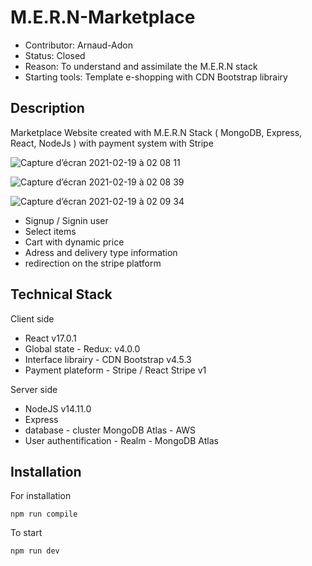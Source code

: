 # M.E.R.N-Marketplace

- Contributor: Arnaud-Adon
- Status: Closed
- Reason: To understand and assimilate the M.E.R.N stack 
- Starting tools: Template e-shopping with CDN Bootstrap librairy

## Description

Marketplace Website created with M.E.R.N Stack ( MongoDB, Express, React, NodeJs ) with payment system with Stripe

![Capture d’écran 2021-02-19 à 02 08 11](https://user-images.githubusercontent.com/17828383/111477738-b7b16100-872f-11eb-8410-1b5e584b7a89.png)

![Capture d’écran 2021-02-19 à 02 08 39](https://user-images.githubusercontent.com/17828383/111477922-ddd70100-872f-11eb-8513-a4eb727a0193.png)

![Capture d’écran 2021-02-19 à 02 09 34](https://user-images.githubusercontent.com/17828383/111477970-ecbdb380-872f-11eb-92d7-6935f936e9bb.png)

- Signup / Signin user
- Select items
- Cart with dynamic price
- Adress and delivery type information
- redirection on the stripe platform

## Technical Stack

Client side

- React v17.0.1
- Global state - Redux: v4.0.0 
- Interface librairy - CDN Bootstrap v4.5.3 
- Payment plateform - Stripe / React Stripe v1

Server side
- NodeJS v14.11.0 
- Express  
- database -  cluster MongoDB Atlas - AWS 
- User authentification - Realm - MongoDB Atlas

## Installation

For installation

```
npm run compile
```

To start

```
npm run dev
```
